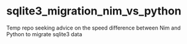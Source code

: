 # sqlite3_migration_nim_vs_python
Temp repo seeking advice on the speed difference between Nim and Python to migrate sqlite3 data
